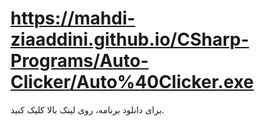 # https://mahdi-ziaaddini.github.io/CSharp-Programs/Auto-Clicker/Auto%40Clicker.exe
برای دانلود برنامه، روی لینک بالا کلیک کنید.
